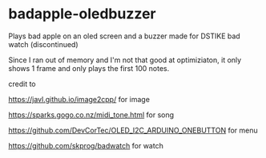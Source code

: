 # badapple-oledbuzzer
Plays bad apple on an oled screen and a buzzer
made for DSTIKE bad watch (discontinued)

Since I ran out of memory and I'm not that good at optimiziaton, it only shows 1 frame and only plays the first 100 notes. 

credit to 

https://javl.github.io/image2cpp/ for image

https://sparks.gogo.co.nz/midi_tone.html for song

https://github.com/DevCorTec/OLED_I2C_ARDUINO_ONEBUTTON for menu

https://github.com/skprog/badwatch for watch

